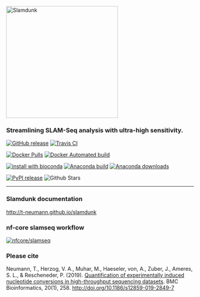 <img src="http://t-neumann.github.io/slamdunk/images/slamdunk_logo_light.png" width="300" title="Slamdunk">

### Streamlining SLAM-Seq analysis with ultra-high sensitivity.

[![GitHub release](https://img.shields.io/github/release/t-neumann/slamdunk.svg)](https://github.com/t-neumann/slamdunk/releases/latest)
[![Travis CI](https://img.shields.io/travis/t-neumann/slamdunk.svg)](https://travis-ci.org/t-neumann/slamdunk)

[![Docker Pulls](https://img.shields.io/docker/pulls/tobneu/slamdunk.svg)](https://hub.docker.com/r/tobneu/slamdunk)
[![Docker Automated build](https://img.shields.io/docker/automated/tobneu/slamdunk.svg)](https://hub.docker.com/r/tobneu/slamdunk/builds/)

[![install with bioconda](https://img.shields.io/badge/install%20with-bioconda-brightgreen.svg?style=flat-square)](http://bioconda.github.io/recipes/slamdunk/README.html)
[![Anaconda build](https://anaconda.org/bioconda/slamdunk/badges/version.svg
)](https://anaconda.org/bioconda/slamdunk)
[![Anaconda downloads](https://anaconda.org/bioconda/slamdunk/badges/downloads.svg
)](https://anaconda.org/bioconda/slamdunk)

[![PyPI release](https://img.shields.io/pypi/v/slamdunk.svg)](https://pypi.python.org/pypi/slamdunk)
![Github Stars](https://img.shields.io/github/stars/t-neumann/slamdunk.svg?style=social&label=Star)

-----

### Slamdunk documentation

http://t-neumann.github.io/slamdunk

### nf-core slamseq workflow

[![nfcore/slamseq](https://github.com/nf-core/slamseq/raw/master/docs/images/nf-core-slamseq_logo.png)](https://nf-co.re/slamseq)

### Please cite

Neumann, T., Herzog, V. A., Muhar, M., Haeseler, von, A., Zuber, J., Ameres, S. L., & Rescheneder, P. (2019). [Quantification of experimentally induced nucleotide conversions in high-throughput sequencing datasets](https://bmcbioinformatics.biomedcentral.com/articles/10.1186/s12859-019-2849-7). BMC Bioinformatics, 20(1), 258. http://doi.org/10.1186/s12859-019-2849-7

